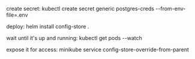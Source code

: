 create secret:
kubectl create secret generic postgres-creds --from-env-file=.env

deploy:
helm install config-store .

wait until it's up and running:
kubectl get pods --watch

expose it for access:
minikube service config-store-override-from-parent
